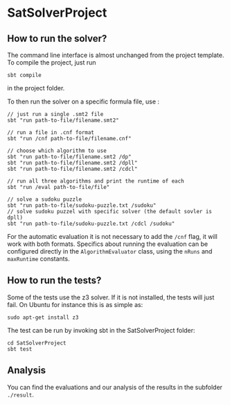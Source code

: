 SatSolverProject
================

How to run the solver?
----------------------

The command line interface is almost unchanged from the project template.
To compile the project, just run
```
sbt compile
```
in the project folder.

To then run the solver on a specific formula file, use :
```
// just run a single .smt2 file
sbt "run path-to-file/filename.smt2"

// run a file in .cnf format
sbt "run /cnf path-to-file/filename.cnf"

// choose which algorithm to use
sbt "run path-to-file/filename.smt2 /dp"
sbt "run path-to-file/filename.smt2 /dpll"
sbt "run path-to-file/filename.smt2 /cdcl"

// run all three algorithms and print the runtime of each
sbt "run /eval path-to-file/file"

// solve a sudoku puzzle
sbt "run path-to-file/sudoku-puzzle.txt /sudoku"
// solve sudoku puzzel with specific solver (the default sovler is dpll)
sbt "run path-to-file/sudoku-puzzle.txt /cdcl /sudoku"
```
For the automatic evaluation it is not necessary to add the `/cnf` flag, it will 
work with both formats. Specifics about running the evaluation can be configured 
directly in the `AlgorithmEvaluator` class, using the `nRuns` and `maxRuntime` 
constants.

How to run the tests?
---------------------

Some of the tests use the z3 solver. If it is not installed, the tests will
just fail. On Ubuntu for instance this is as simple as:
```
sudo apt-get install z3
```

The test can be run by invoking sbt in the SatSolverProject folder:
```
cd SatSolverProject
sbt test
```

Analysis
--------

You can find the evaluations and our analysis of the results in the subfolder
`./result`.

